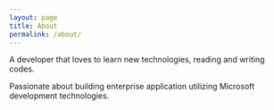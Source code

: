 ```yaml
---
layout: page
title: About
permalink: /about/
---
```


A developer that loves to learn new technologies, reading and writing codes. 

Passionate about building enterprise application utilizing Microsoft development technologies.
